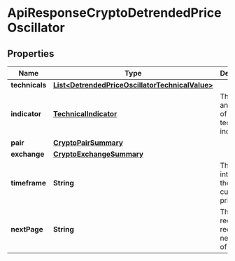 
# ApiResponseCryptoDetrendedPriceOscillator

## Properties
Name | Type | Description | Notes
------------ | ------------- | ------------- | -------------
**technicals** | [**List&lt;DetrendedPriceOscillatorTechnicalValue&gt;**](DetrendedPriceOscillatorTechnicalValue.md) |  |  [optional]
**indicator** | [**TechnicalIndicator**](TechnicalIndicator.md) | The name and symbol of the technical indicator |  [optional]
**pair** | [**CryptoPairSummary**](CryptoPairSummary.md) |  |  [optional]
**exchange** | [**CryptoExchangeSummary**](CryptoExchangeSummary.md) |  |  [optional]
**timeframe** | **String** | The time interval for the crypto currency prices |  [optional]
**nextPage** | **String** | The token required to request the next page of the data |  [optional]



